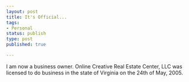 ```yaml
---
layout: post
title: It's Official...
tags:
- Personal
status: publish
type: post
published: true

---
```

I am now a business owner.  Online Creative Real Estate Center, <span class="caps">LLC</span> was licensed to do business in the state of Virginia on the 24th of May, 2005.
